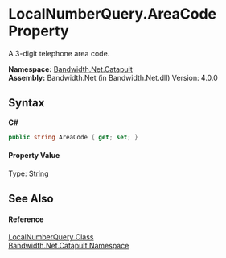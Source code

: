 ﻿# LocalNumberQuery.AreaCode Property 
 

A 3-digit telephone area code.

**Namespace:**&nbsp;<a href ="N_Bandwidth_Net_Catapult.md">Bandwidth.Net.Catapult</a><br />**Assembly:**&nbsp;Bandwidth.Net (in Bandwidth.Net.dll) Version: 4.0.0

## Syntax

**C#**<br />
``` C#
public string AreaCode { get; set; }
```


#### Property Value
Type: <a href="http://msdn2.microsoft.com/en-us/library/s1wwdcbf" target="_blank">String</a>

## See Also


#### Reference
<a href ="T_Bandwidth_Net_Catapult_LocalNumberQuery.md">LocalNumberQuery Class</a><br /><a href ="N_Bandwidth_Net_Catapult.md">Bandwidth.Net.Catapult Namespace</a><br />